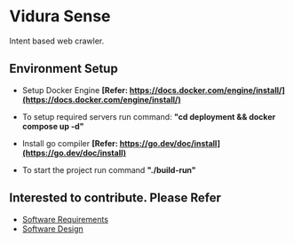 # Vidura Sense

Intent based web crawler.

## Environment Setup

- Setup Docker Engine **[Refer:  https://docs.docker.com/engine/install/](https://docs.docker.com/engine/install/)**

- To setup required servers run command:
**"cd deployment && docker compose up -d"**
- Install go compiler **[Refer: https://go.dev/doc/install](https://go.dev/doc/install)**
- To start the project run command  **"./build-run"**

## Interested to contribute. Please Refer

- [Software Requirements](docs/SoftwareRequirements.md)
- [Software Design](docs/SoftwareDesign.md)
